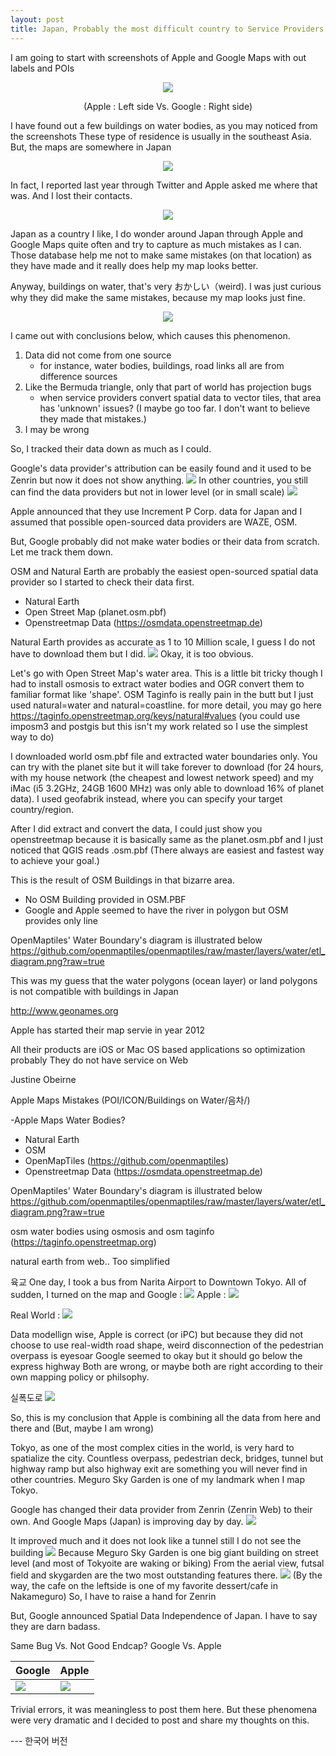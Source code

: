 ```yaml
---
layout: post
title: Japan, Probably the most difficult country to Service Providers' Mistakes / 지도 서비스 회사의 실수
---
```


I am going to start with screenshots of Apple and Google Maps with out labels and POIs
<p align="center">
 <img src="https://github.com/pil0706/pil0706.github.io/blob/master/screenshots/2nd/aVsg_edit.png">
</p>
<p align="center"> (Apple : Left side Vs. Google : Right side) </p align="center">

I have found out a few buildings on water bodies, as you may noticed from the screenshots
These type of residence is usually in the southeast Asia. But, the maps are somewhere in Japan

<p align="center">
 <img src="https://i.pinimg.com/originals/3a/9b/cd/3a9bcd20ab39bf79bfab51c2ad033bca.jpg">
</p>


In fact, I reported last year through Twitter and Apple asked me where that was. And I lost their contacts.
<p align="center">
 <img src="https://github.com/pil0706/pil0706.github.io/blob/master/screenshots/2nd/twitter_screenshot.png">
</p>




Japan as a country I like,
I do wonder around Japan through Apple and Google Maps quite often and try to capture as much mistakes as I can.
Those database help me not to make same mistakes (on that location) as they have made and it really does help my map looks better.


Anyway,
buildings on water, that's very おかしい（weird).
I was just curious why they did make the same mistakes, because my map looks just fine.
<p align="center">
 <img src="https://github.com/pil0706/pil0706.github.io/blob/master/screenshots/2nd/myMap.png">
</p>

I came out with conclusions below, which causes this phenomenon.
1. Data did not come from one source
    - for instance, water bodies, buildings, road links all are from difference sources
2. Like the Bermuda triangle, only that part of world has projection bugs
	- when service providers convert spatial data to vector tiles, that area has 'unknown' issues? (I maybe go too far. I don't want to believe they made that mistakes.)
3. I may be wrong

So, I tracked their data down as much as I could.

Google's data provider's attribution can be easily found and it used to be Zenrin but now it does not show anything.
![](https://github.com/pil0706/pil0706.github.io/blob/master/screenshots/2nd/google_attribution.png)
In other countries, you still can find the data providers but not in lower level (or in small scale)
![](https://github.com/pil0706/pil0706.github.io/blob/master/screenshots/2nd/google_attribution_changes.gif)


Apple announced that they use Increment P Corp. data for Japan and I assumed that possible open-sourced data providers are WAZE, OSM.


But, Google probably did not make water bodies or their data from scratch.
Let me track them down.

OSM and Natural Earth are probably the easiest open-sourced spatial data provider so I started to check their data first.
 - Natural Earth
 - Open Street Map (planet.osm.pbf)
 - Openstreetmap Data (https://osmdata.openstreetmap.de)

Natural Earth provides as accurate as 1 to 10 Million scale, I guess I do not have to download them but I did.
![](https://github.com/pil0706/pil0706.github.io/blob/master/screenshots/2nd/tokyo_bay.png)
Okay, it is too obvious.

Let's go with Open Street Map's water area.
This is a little bit tricky though I had to install osmosis to extract water bodies and OGR convert them to familiar format like 'shape'. OSM Taginfo is really pain in the butt but I just used natural=water and natural=coastline.
for more detail, you may go here https://taginfo.openstreetmap.org/keys/natural#values
(you could use imposm3 and postgis but this isn't my work related so I use the simplest way to do)

I downloaded world osm.pbf file and extracted water boundaries only.
You can try with the planet site but it will take forever to download (for 24 hours, with my house network (the cheapest and lowest network speed) and my iMac (i5 3.2GHz, 24GB 1600 MHz) was only able to download 16% of planet data). I used geofabrik instead, where you can specify your target country/region.




After I did extract and convert the data, I could just show you openstreetmap because it is basically same as the planet.osm.pbf and I just noticed that QGIS reads .osm.pbf (There always are easiest and fastest way to achieve your goal.)


This is the result of OSM Buildings in that bizarre area.
- No OSM Building provided in OSM.PBF
- Google and Apple seemed to have the river in polygon but OSM provides only line





OpenMaptiles' Water Boundary's diagram is illustrated below
https://github.com/openmaptiles/openmaptiles/raw/master/layers/water/etl_diagram.png?raw=true





This was my guess that the water polygons (ocean layer) or land polygons is not compatible with buildings in Japan



http://www.geonames.org



Apple has started their map servie in year 2012

All their products are iOS or Mac OS based applications so optimization probably 
They do not have service on Web

Justine Obeirne 


Apple Maps Mistakes (POI/ICON/Buildings on Water/음차/)

-Apple Maps Water Bodies?
 - Natural Earth
 - OSM
 - OpenMapTiles (https://github.com/openmaptiles)
 - Openstreetmap Data (https://osmdata.openstreetmap.de)


OpenMaptiles' Water Boundary's diagram is illustrated below
https://github.com/openmaptiles/openmaptiles/raw/master/layers/water/etl_diagram.png?raw=true


osm water bodies using osmosis and osm taginfo (https://taginfo.openstreetmap.org)

natural earth from web.. Too simplified



육교
One day, I took a bus from Narita Airport to Downtown Tokyo. All of sudden, I turned on the map and 
Google : ![](https://github.com/pil0706/pil0706.github.io/blob/master/screenshots/2nd/overpass_google.gif)
Apple : ![](https://github.com/pil0706/pil0706.github.io/blob/master/screenshots/2nd/overpass_apple.gif)

Real World : ![](https://github.com/pil0706/pil0706.github.io/blob/master/screenshots/2nd/overpass_real.png)

Data modellign wise, Apple is correct (or iPC) but because they did not choose to use real-width road shape, weird disconnection of the pedestrian overpass is eyesoar
Google seemed to okay but it should go below the express highway
Both are wrong, or maybe both are right according to their own mapping policy or philsophy.




실폭도로
![](https://github.com/pil0706/pil0706.github.io/blob/master/screenshots/2nd/tg_aVsg.gif)




So, this is my conclusion that Apple is combining all the data from here and there and 
(But, maybe I am wrong)


Tokyo, as one of the most complex cities in the world, is very hard to spatialize the city. Countless overpass, pedestrian deck, bridges, tunnel but highway ramp but also highway exit are something you will never find in other countries.
Meguro Sky Garden is one of my landmark when I map Tokyo.

Google has changed their data provider from Zenrin (Zenrin Web) to their own. And Google Maps (Japan) is improving day by day.
![](https://github.com/pil0706/pil0706.github.io/blob/master/screenshots/2nd/meguro_google.gif)


It improved much and it does not look like a tunnel still I do not see the building
![](https://github.com/pil0706/pil0706.github.io/blob/master/screenshots/2nd/meguro_now.png)
Because Meguro Sky Garden is one big giant building on street level (and most of Tokyoite are waking or biking)
From the aerial view, futsal field and skygarden are the two most outstanding features there.
![](https://github.com/pil0706/pil0706.github.io/blob/master/screenshots/2nd/meguro_now_streetlevel.png)
(By the way, the cafe on the leftside is one of my favorite dessert/cafe in Nakameguro)
So, I have to raise a hand for Zenrin


But, Google announced Spatial Data Independence of Japan. I have to say they are darn badass.










Same Bug Vs. Not Good Endcap?
Google Vs. Apple

Google | Apple
-- | --
![](https://github.com/pil0706/pil0706.github.io/blob/master/screenshots/2nd/google_bug.gif) | ![](https://github.com/pil0706/pil0706.github.io/blob/master/screenshots/2nd/apple_bug.gif)












Trivial errors, it was meaningless to post them here. But these phenomena were very dramatic and I decided to post and share my thoughts on this.




--- 한국어 버전